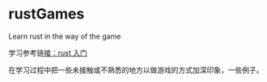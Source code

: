 # rustGames
Learn rust in the way of the game

学习参考链[接：rust 入门](http://rustbook.cn/content/Variable%20Bindings%20%E5%8F%98%E9%87%8F%E7%BB%91%E5%AE%9A.html)

在学习过程中把一些未接触或不熟悉的地方以做游戏的方式加深印象，一些例子。